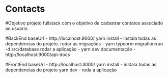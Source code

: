 # Contacts


#Objetivo
projeto fullstack com o objetivo de cadastrar contatos associado ao usuario.

#BackEnd
baseUrl - http://localhost:9000/
yarn install - Instala todas as dependencias do projeto.
rodar as migrações - yarn typeorm migration:run -d src/database
rodar a aplicação - yarn dev
documentação - http://localhost:9000/api-docs


#FrontEnd
baseUrl - http://localhost:3000/
yarn install - instala todas as dependencias do projeto
yarn dev - roda a aplicação
